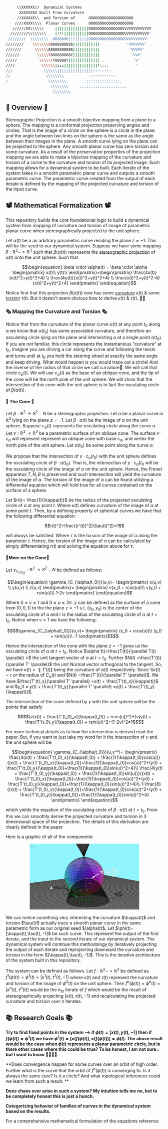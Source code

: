 ```sh
     \\XXXXXX//  Dynamical Systems
      XXXXXXXX Built From Curvature  
     //XXXXXX\\  and Torsion of      OOOOOOOOOOOOOOOOOOOO
    ////XXXX\\\\  Planar Curves      OOOOOOOOOOOOOOOOOOOO
   //////XX\\\\\\     |||||||||||||||OOOOOOOOOOOOOOOVVVVVVVVVVVVV
  ////////\\\\\\\\    |!!!|||||||||||OOOOOOOOOOOOOOOOVVVVVVVVVVV'
 ////////  \\\\\\\\ .d88888b|||||||||OOOOOOOOOOOOOOOOOVVVVVVVVV'
////////    \\\\\\\d888888888b||||||||||||            'VVVVVVV'
///////      \\\\\\88888888888||||||||||||             'VVVVV'
//////        \\\\\Y888888888Y||||||||||||              'VVV'
/////          \\\\\\Y88888Y|||||||||||||| .             'V'
////            \\\\\\|iii|||||||||||||||!:::.            '
///              \\\\\\||||||||||||||||!:::::::.
//                \\\\\\\\           .:::::::::::.
/                  \\\\\\\\        .:::::::::::::::.
                    \\\\\\\\     .:::::::::::::::::::.
                     \\\\\\\\
```
## 📘 Overview 📘
Stereographic Projection is a smooth bijective mapping from a plane to a sphere. The mapping is a conformal projection preserving angles and circles. That is the image of a circle on the sphere is a circle in the plane and the angle between two lines on the sphere is the same as the angle between their images in the plane. A smooth curve lying on the plane can be projected to the sphere. Any smooth planar curve has zero torsion and some curvature. As a result of the preservative properties of the projection mapping we are able to make a bijective mapping of the curvature and torsion of a curve to the curvature and torsion of its projected image. Such mapping allows for a dynamical system to be built. Each iterate of the system takes in a smooth parametric planar curve and outputs a smooth parametric curve. The parametric curve created from the output of each iterate is defined by the mapping of the projected curvature and torsion of the input curve. </br>

## 📽 Mathematical Formalization 📽
This repository builds the core foundational logic to build a dynamical system from mapping of curvature and torsion of image of parametric planar curve when stereographically projected to the unit sphere. </br>

Let $\alpha(t)$ be a an arbitrary parametric curve residing the plane $z=-1$. This will be the seed to our dynamical system. Suppose we have some mapping $\beta: \mathbb{R}^2->\mathbb{R}^3$ such that $\beta(\alpha(t))$ represents the [stereographic projection](https://en.wikipedia.org/wiki/Stereographic_projection) of $\alpha(t)$ onto the unit sphere. 
Such that 
```math
\begin{equation}
    \beta \cdot \alpha(t) = \beta \cdot \alpha \begin{pmatrix}
    x(t)\\
    y(t)\\
    \end{pmatrix}=\begin{pmatrix}
    \frac{4x(t)}{x(t)^2+y(t)^2+4} \\
    \frac{4y(t)}{x(t)^2+y(t)^2+4} \\
    \frac{x(t)^2+y(t)^2-4}{x(t)^2+y(t)^2+4}
    \end{pmatrix}
    
\end{equation}
```
Notice first that this projection $\beta(\alpha(t))$ now has some [curvature](https://mathworld.wolfram.com/Curvature.html) $\kappa(t)$ & some [torsion](https://mathworld.wolfram.com/Torsion.html) $\tau(t)$. But it doesn't seem obvious how to derive $\kappa(t)$ & $\tau(t)$..🧙‍♂️


### 🗞 Mapping the Curvature and Torsion 🗞
Notice that from the curvature of the planar curve $\alpha(t)$ at any point $t_0$ along $\alpha$ we know that $\alpha(t_0)$ has some associated curvature, and therefore an osculating circle lying on the plane and intersecting $\alpha$ at a single point $\alpha(t_0)$. If you are not familiar, this circle represents the instantanious "curvature" at $t_0$. Imagine you are driving a car along the curve and following the twists and turns until at $t_0$ you hold the steering wheel at exactly the same angle and keep driving. What would happen is you would trace out a circle! And the inverse of the radius of that circle we call curvature🙌. We will call that circle $c_{\alpha}(t)$. We will use $c_{\alpha}(t)$ as the base of an oblique cone, and the tip of the cone will be the north pole of the unit sphere. We will show that the intersection of this cone with the unit sphere is in fact the osculating circle of $\beta(\alpha(t))$. </br>

#### 🍦 The Cone 🍦
Let $\beta: \mathbb{R}^2\rightarrow{}S^2-{N}$ be a stereographic projection. Let $\alpha$ be a planar curve in $\mathbb{R}^2$ lying on the plane $z=-1$. Let $\beta \cdot \alpha(t)$ be the image of $\alpha$ on the unit sphere. Suppose $c_{\alpha}(t)$ represents the osculating circle along the curve $\alpha$. Let  $\gamma :\mathbb{R}^2\rightarrow{}\mathbb{R}^3$ be a parametric surface of an oblique cone. The surface $\gamma \cdot c_\alpha$ will represent represent an oblique cone with base $c_\alpha$, and vertex the north pole of the unit sphere. Let $\alpha(t_0)$ be some point along the curve $\alpha$. 

 We propose that the intersection of $\gamma \cdot {c_\alpha(t_0)}$ with the unit sphere defines the osculating circle of $\beta \cdot \alpha(t_0)$. That is, the intersection of $\gamma \cdot {c_\alpha(t_0}$ will be the osculating circle of the image of $\alpha$ on the unit sphere. Hence, the Frenet apparatus $T,N,B$ is preserved and such intersection will yield the curvature of the image of $\alpha$. The torsion of the image of $\alpha$ can be found utilizing a differential equation which will hold true for all curves contained on the surface of a sphere. 
 
 Let $r(t)= \frac{1}{\kappa(t)}$ be the radius of the projected osculating circle of $\alpha$ at any point $t$. Where $\kappa(t)$ defines curvature of the image of $\alpha$ at some point $t$. Then, by a defining property of spherical curves we have that the following differential equation:

$$r(t)^2+\frac{(r'(t))^2}{\tau(t)^2}=1$$
   
will always be satisfied. Where $\tau$ is the torsion of the image of $\alpha$ along the parameter $t$. Hence, the torsion of the image of $\alpha$ can be calculated by simply differentiating $r(t)$ and solving the equation above for $\tau$.

#### 🍦More on the Cone🍦
Let $\gamma_{C_{\alpha(t_0)}}: \mathbb{R}^2\rightarrow{}S^2-{N}$ be defined as follows:
```math
\begin{equation}
\gamma_{C_{\alpha(t_0)}}(u,v)= \begin{pmatrix}
x(u,v) \\
y(u,v) \\
z(u,v)
\end{pmatrix}= \begin{pmatrix}
v(x_0 + rcos(u))\\
v(y_0 + rsin(u))\\
1-2v
\end{pmatrix}
\end{equation}
```
Where $0\leq v \leq 1$ and $0\leq u \leq2\pi$. $\gamma$ can be defined as the surface of a cone from $(0,0,1)$ to the the plane $z=-1$ s.t. $(x_0,y_0)$ is the center of the osculating circle of $\alpha$ and $r$ is the radius of the osculating circle of $\alpha$ at $t=t_0$. Notice when $v=1$ we have the following:
```math
$$\gamma_{C_{\alpha(t_0)}}(u,v)= \begin{pmatrix}
(x_0 + rcos(u))\\
(y_0 + rsin(u))\\
-1
\end{pmatrix}$$
```

Hence the intersection of the cone with the plane $z=-1$ gives us the osculating circle of $\alpha$ at $t=t_0$. Notice $\alpha'(t)=\frac{T(t)}{\parallel T(t) \parallel} =$ the unit tangent vector of $\alpha$ at $t=t_0$. Further $N(t) =\frac{T'(t)}{\parallel T' \parallel}$ the unit Normal vector orthogonal to the tangent. So, we have $\kappa(t)=\parallel T'(t) \parallel$ being the curvature of $\alpha(t)$ respectively. Since $1/\kappa(t) = r$ or the radius of $C_\alpha (t)$ and $N(t) =\frac{T'(t)}{\parallel T' \parallel}$. We have $\frac{T'(t)_x}{\parallel T' \parallel} =x(t) + \frac{T'(t)_x}{\kappa(t)}$ and 
$y_0 = y(t) + \frac{T'(t)_y}{\parallel T' \parallel} =y(t) + \frac{T'(t)_y}{\kappa(t)}$.

The intersection of the cone defined by $\gamma$ with the unit sphere will be the points that satisfy
```math
$$(v(x(t) + \frac{T'(t_0)_x}{\kappa(t_0)} + rcos(u))^2+(v(y(t) + \frac{T'(t_0)_y}{\kappa(t_0)} + rsin(u))^2+(1-2v)^2=1$$
```

For more technical details as to how the intersection is derived read the paper. But, if you want to just take my word for it the intersection of $\gamma$ and the unit sphere will be:
```math
\begin{equation}
 \gamma_{C_{\alpha(t_0)}}(u,v^*)= \begin{pmatrix}
\frac{4(x(t) + \frac{T'(t_0)_x}{\kappa(t_0)} + \frac{1}{\kappa(t_0)}cos(u))}{(x(t) + \frac{T'(t_0)_x}{\kappa(t_0)}+\frac{1}{\kappa(t_0)}cos(u))^2+(y(t) + \frac{T'(t_0)_y}{\kappa(t_0)}+\frac{1}{\kappa(t_0)}sin(u))^2+4}\\
\frac{4(y(t) + \frac{T'(t_0)_y}{\kappa(t_0)} + \frac{1}{\kappa(t_0)}sin(u))}{(x(t) + \frac{T'(t_0)_x}{\kappa(t_0)}+\frac{1}{\kappa(t_0)}cos(u))^2+(y(t) + \frac{T'(t_0)_y}{\kappa(t_0)}+\frac{1}{\kappa(t_0)}sin(u))^2+4}\\
1-\frac{8}{(x(t) + \frac{T'(t_0)_x}{\kappa(t_0)}+\frac{1}{\kappa(t_0)}cos(u))^2+(y(t) + \frac{T'(t_0)_y}{\kappa(t_0)}+\frac{1}{\kappa(t_0)}sin(u))^2+4}
\end{pmatrix} 
\end{equation}
```

which yields the equation of the osculating circle of $\beta \cdot \alpha(t)$ at $t=t_0$. From this we can smoothly derive the projected curvature and torsion in 3 dimensional space of the projection. The details of this derivation are clearly defined in the paper.

Here is a graphic of all of the components: </br>
<p align="center">
  <img src="Plot4.png" width="350" title="hover text">
</p>
We can notice something very interesting the curvature $\kappa(t)$ and torsion $\tau(t)$ actually trace a smooth planar curve in the same parametric form as our original seed $\alpha(t)$, Let $\phi(t)=[\kappa(t),\tau(t), -1]$ be such curve. This represent the output of the first iterate, and the input to the second iterate of our dynamical system. The dynamical system will continue this methodology by iteratively projecting the output of each iterate and reprojecting downward the curvature and torsion in the form $[\kappa(t),\tau(t), -1]$. This is the iterative architecture of the system built in this repository. 

The system can be defined as follows. Let $f: \mathbb{R}^2->\mathbb{R}^2$ be defined as $f^1(\phi(t)) = \phi^1(t)=[\kappa^1(t),\tau^1(t), -1]$ where $\kappa(t)$ and $\tau(t)$ represent the curvature and torsion of the image of $\phi^0(t)$ on the unit sphere. Then $f^n(\phi(t)) = \phi^n(t)=[\kappa^n(t),\tau^n(t)]$ would be the $n_{th}$ iterate of $f$ which would be the result of stereographically projecting $[\kappa(t),\tau(t),-1]$ and recalculating the projected curvature and torsion over $n$ iterates.

## 📚 Research Goals 📚

**Try to find fixed points in the system --> if $\phi(t) =[x(t),y(t), -1]$ then if $f(\phi(t))=\phi^1(t)$ we have $\phi^1(t)=[\kappa(f(\phi(t)),\kappa(f(\phi(t))]=\phi(t)$. The above result would be the case when $\phi(t)$ represents a planar parametric circle, but is there other cases where this could be true? To be honest, I am not sure.. but I want to know 🧙‍♂️🧙‍♂️.**
</br>

**Does convergence happen for some curves over an orbit of high order. Further what is the curve that the orbit of 
$f^n(\phi(t))$ is converging to. Is it always the same cure? Is it a circle? And what topological inferences could we learn from such a result. **
</br>

**Does chaos ever arise in such a system? My intuition tells me no, but to be completely honest this is just a hunch.**
</br>

**Categorizing behavior of families of curves in the dynamical system based on the results.**

For a comprehensive mathematical formulation of the equations reference 



